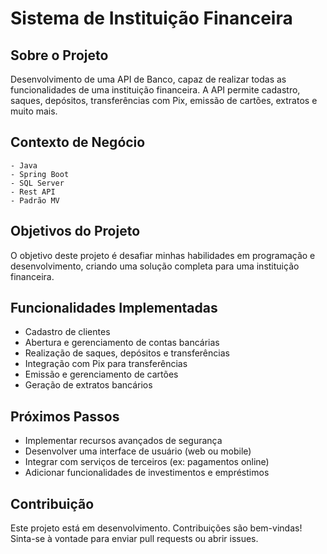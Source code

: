 # Sistema de Instituição Financeira

## Sobre o Projeto
Desenvolvimento de uma API de Banco, capaz de realizar todas as funcionalidades de uma instituição financeira. A API permite cadastro, saques, depósitos, transferências com Pix, emissão de cartões, extratos e muito mais.

## Contexto de Negócio
```
- Java 
- Spring Boot
- SQL Server
- Rest API
- Padrão MV
```

## Objetivos do Projeto
O objetivo deste projeto é desafiar minhas habilidades em programação e desenvolvimento, criando uma solução completa para uma instituição financeira.

## Funcionalidades Implementadas
- Cadastro de clientes
- Abertura e gerenciamento de contas bancárias
- Realização de saques, depósitos e transferências
- Integração com Pix para transferências
- Emissão e gerenciamento de cartões
- Geração de extratos bancários

## Próximos Passos
- Implementar recursos avançados de segurança
- Desenvolver uma interface de usuário (web ou mobile)
- Integrar com serviços de terceiros (ex: pagamentos online)
- Adicionar funcionalidades de investimentos e empréstimos

## Contribuição
Este projeto está em desenvolvimento. Contribuições são bem-vindas! Sinta-se à vontade para enviar pull requests ou abrir issues.